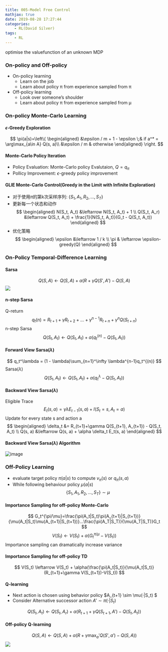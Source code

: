 ```yaml
---
title: 005-Model Free Control
mathjax: true
date: 2019-08-28 17:27:44
categories:
    - RL(David Silver)
tags:
    - RL
---
```

optimise the valuefunction of an unknown MDP

### On-policy and Off-policy

* On-policy learning
    * Learn on the job
    * Learn about policy π from experience sampled from π 
* Off-policy learning
    * Look over someone’s shoulder
    * Learn about policy π from experience sampled from µ

### On-policy Monte-Carlo Learning

#### $\epsilon$-Greedy Exploration

$$
 \pi(a|s)=\left\{
\begin{aligned}
&\epsilon / m + 1 - \epsilon \;& if a^* = \arg\max_{a\in A} Q(s, a)\\
&\epsilon / m    & otherwise
\end{aligned}
\right.
$$

#### Monte-Carlo Policy Iteration

* Policy Evaluation: Monte-Carlo policy Evalutaion, $Q=q_\pi$
* Pollicy Improvement: $\epsilon$-greedy policy improvement

#### GLIE Monte-Carlo Control(Greedy in the Limit with Infinite Exploration)

* 对于使用$\pi$的第k次采样序列: $\{S_1, A_1, R_2, ..., S_T\}$
* 更新每一个状态和动作
$$
\begin{aligned}
N(S_t, A_t) &\leftarrow N(S_t, A_t) + 1 \\
Q(S_t, A_r) &\leftarrow Q(S_t, A_t) + \frac{1}{N(S_t, A_t)}(G_t - Q(S_t, A_t))
\end{aligned}
$$
* 优化策略
$$
\begin{aligned}
\epsilon &\leftarrow 1 / k \\
\pi & \leftarrow \epsilon-greedy(Q)
\end{aligned}
$$

### On-Policy Temporal-Difference Learning

#### Sarsa

$$
Q(S, A) \leftarrow Q(S, A) + \alpha(R + \gamma Q(S', A') - Q(S, A)
$$
![](https://ww1.sinaimg.cn/large/006A69aEly1g5zckgpzehj30j1078whp.jpg)
#### n-step Sarsa

Q-return
$$
q_t(n) = R_{t+1} + \gamma R_{t+2} + ... + \gamma ^ {n - 1} R_{t + n} + \gamma^n Q(S_{t+n}) 
$$
n-step Sarsa
$$
Q(S_t, A_t) \leftarrow Q(S_t, A_t) + \alpha(q_t^{(n)} - Q(S_t, A_t))
$$

#### Forward View Sarsa($\lambda$)

$$
q_t^\lambda = (1 - \lambda)\sum_{n=1}^\infty \lambda^{n-1}q_t^{(n)}
$$
Sarsa($\lambda$)
$$
Q(S_t, A_t) \leftarrow Q(S_t, A_t) + \alpha(q_t^{\lambda} - Q(S_t, A_t))
$$

#### Backward View Sarsa($\lambda$)

Eligible Trace
$$
E_t(s, a) = \gamma\lambda E_{t-1}(s, a) + I(S_t=s, A_t=a)
$$
Update for every state s and action a
$$
\begin{aligned}
\delta_t &= R_{t+1}+\gamma Q(S_{t+1}, A_{t+1}) - Q(S_t, A_t) \\ 
Q(s, a) &\leftarrow Q(s, a) + \alpha \delta_t E_t(s, a)
\end{aligned}
$$

#### Backward View Sarsa($\lambda$) Algorithm
![image](https://ww1.sinaimg.cn/large/006A69aEly1g5scilvdj6j30i60aatbw.jpg)

### Off-Policy Learning

* evaluate target policy $\pi(a|s)$ to compute $v_\pi(s)$ or $q_\pi(s, a)$
* While following behaviour policy $\mu(a|s)$
$$
\{S_1, A_1, R_2, ..., S_T \} ∼ \mu
$$

#### Importance Sampling for off-policy Monte-Carlo

$$
G_t^{\pi/\mu}=\frac{\pi(A_t|S_t)\pi(A_{t+1}|S_{t+1})}{\mu(A_t|S_t)\mu(A_{t+1}|S_{t+1})}...\frac{\pi(A_T|S_T)}{\mu(A_T|S_T)}G_t
$$
$$
V(S_t) \leftarrow V(S_t) + \alpha(G_t^{\pi/\mu}-V(S_t))
$$
Importance sampling can dramatically increase variance

#### Importance Sampling for off-policy TD  
$$
V(S_t) \leftarrow V(S_t) + \alpha(\frac{\pi(A_t|S_t)}{\mu(A_t|S_t)}(R_{t+1}+\gamma V(S_{t+1})-V(S_t))
$$

#### Q-learning

* Next action is chosen using behavior policy $A_{t+1} \sim \mu(·|S_t) $
* Consider Alternative successor action $A' \sim \pi(·|S_t)$

$$
Q(S_t, A_t) \leftarrow Q(S_t, A_r) + \alpha(R_{t+1} + \gamma Q(S_{t+1}, A') - Q(S_t, A_t))
$$

#### Off-policy Q-learning
$$
Q(S, A) \leftarrow Q(S, A) + \alpha(R + \gamma \max_a'Q(S', a') - Q(S, A))
$$
![](https://ww1.sinaimg.cn/large/006A69aEly1g5zcice89cj30j406lwgt.jpg)


